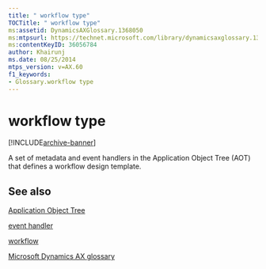 ```yaml
---
title: " workflow type"
TOCTitle: " workflow type"
ms:assetid: DynamicsAXGlossary.1368050
ms:mtpsurl: https://technet.microsoft.com/library/dynamicsaxglossary.1368050(v=AX.60)
ms:contentKeyID: 36056784
author: Khairunj
ms.date: 08/25/2014
mtps_version: v=AX.60
f1_keywords:
- Glossary.workflow type
---
```


# workflow type


[!INCLUDE[archive-banner](includes/archive-banner.md)]

A set of metadata and event handlers in the Application Object Tree (AOT) that defines a workflow design template.

## See also

[Application Object Tree](application-object-tree.md)

[event handler](event-handler.md)

[workflow](workflow.md)

[Microsoft Dynamics AX glossary](glossary/microsoft-dynamics-ax-glossary.md)

  


